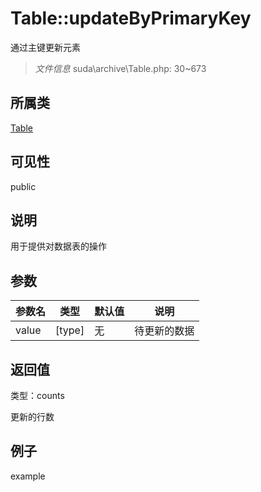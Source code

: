 # Table::updateByPrimaryKey

通过主键更新元素

> *文件信息* suda\archive\Table.php: 30~673

## 所属类 

[Table](../Table.md)

## 可见性

 public 

## 说明

用于提供对数据表的操作



## 参数


| 参数名 | 类型 | 默认值 | 说明 |
|--------|-----|-------|-------|
| value |  [type] | 无 |  待更新的数据 |



## 返回值

类型：counts

 更新的行数



## 例子

example